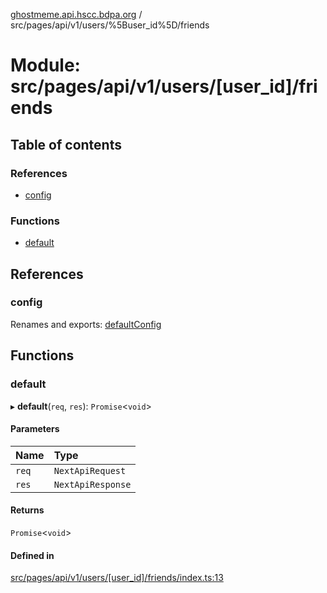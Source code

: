 [ghostmeme.api.hscc.bdpa.org](../README.md) / src/pages/api/v1/users/%5Buser_id%5D/friends

# Module: src/pages/api/v1/users/[user\_id]/friends

## Table of contents

### References

- [config](src_pages_api_v1_users__user_id__friends.md#config)

### Functions

- [default](src_pages_api_v1_users__user_id__friends.md#default)

## References

### config

Renames and exports: [defaultConfig](src_backend_middleware.md#defaultconfig)

## Functions

### default

▸ **default**(`req`, `res`): `Promise`<`void`\>

#### Parameters

| Name | Type |
| :------ | :------ |
| `req` | `NextApiRequest` |
| `res` | `NextApiResponse` |

#### Returns

`Promise`<`void`\>

#### Defined in

[src/pages/api/v1/users/[user_id]/friends/index.ts:13](https://github.com/nhscc/ghostmeme.api.hscc.bdpa.org/blob/40f330c/src/pages/api/v1/users/[user_id]/friends/index.ts#L13)
